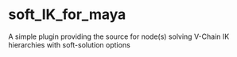 # soft_IK_for_maya
A simple plugin providing the source for node(s) solving V-Chain IK hierarchies with soft-solution options
